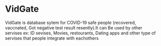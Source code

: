 # VidGate
VidGate is database sytem for COVID-19 safe people (recovered, vaccnated, Got negative test result resently).It can Be used by other servises ex: ID sevises, Movies, restourants, Dating apps and other type of servises that people integrate with eachothers
